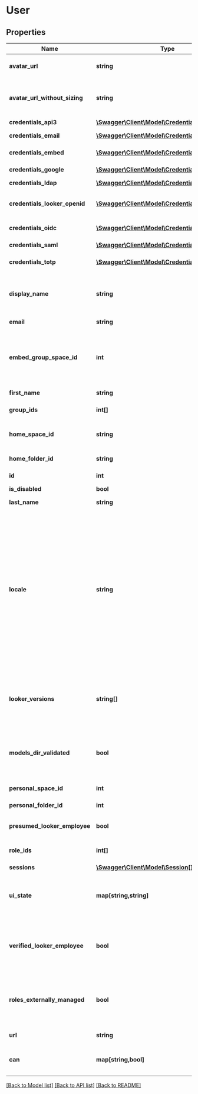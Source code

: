 # User

## Properties
Name | Type | Description | Notes
------------ | ------------- | ------------- | -------------
**avatar_url** | **string** | URL for the avatar image (may be generic) | [optional] 
**avatar_url_without_sizing** | **string** | URL for the avatar image (may be generic), does not specify size | [optional] 
**credentials_api3** | [**\Swagger\Client\Model\CredentialsApi3[]**](CredentialsApi3.md) | API 3 credentials | [optional] 
**credentials_email** | [**\Swagger\Client\Model\CredentialsEmail**](CredentialsEmail.md) | Email/Password login credentials | [optional] 
**credentials_embed** | [**\Swagger\Client\Model\CredentialsEmbed[]**](CredentialsEmbed.md) | Embed credentials | [optional] 
**credentials_google** | [**\Swagger\Client\Model\CredentialsGoogle**](CredentialsGoogle.md) | Google auth credentials | [optional] 
**credentials_ldap** | [**\Swagger\Client\Model\CredentialsLDAP**](CredentialsLDAP.md) | LDAP credentials | [optional] 
**credentials_looker_openid** | [**\Swagger\Client\Model\CredentialsLookerOpenid**](CredentialsLookerOpenid.md) | LookerOpenID credentials. Used for login by Looker Analysts | [optional] 
**credentials_oidc** | [**\Swagger\Client\Model\CredentialsOIDC**](CredentialsOIDC.md) | OpenID Connect auth credentials | [optional] 
**credentials_saml** | [**\Swagger\Client\Model\CredentialsSaml**](CredentialsSaml.md) | Saml auth credentials | [optional] 
**credentials_totp** | [**\Swagger\Client\Model\CredentialsTotp**](CredentialsTotp.md) | Two-factor credentials | [optional] 
**display_name** | **string** | Full name for display (available only if both first_name and last_name are set) | [optional] 
**email** | **string** | EMail address | [optional] 
**embed_group_space_id** | **int** | (Embed only) ID of user&#39;s group space based on the external_group_id optionally specified during embed user login | [optional] 
**first_name** | **string** | First name | [optional] 
**group_ids** | **int[]** | Array of ids of the groups for this user | [optional] 
**home_space_id** | **string** | ID string for user&#39;s home space | [optional] 
**home_folder_id** | **string** | ID string for user&#39;s home folder | [optional] 
**id** | **int** | Unique Id | [optional] 
**is_disabled** | **bool** | Account has been disabled | [optional] 
**last_name** | **string** | Last name | [optional] 
**locale** | **string** | User&#39;s preferred locale. User locale takes precedence over Looker&#39;s system-wide default locale. Locale determines language of display strings and date and numeric formatting in API responses. Locale string must be a 2 letter language code or a combination of language code and region code: &#39;en&#39; or &#39;en-US&#39;, for example. | [optional] 
**looker_versions** | **string[]** | Array of strings representing the Looker versions that this user has used (this only goes back as far as &#39;3.54.0&#39;) | [optional] 
**models_dir_validated** | **bool** | User&#39;s dev workspace has been checked for presence of applicable production projects | [optional] 
**personal_space_id** | **int** | ID of user&#39;s personal space | [optional] 
**personal_folder_id** | **int** | ID of user&#39;s personal folder | [optional] 
**presumed_looker_employee** | **bool** | User is identified as an employee of Looker | [optional] 
**role_ids** | **int[]** | Array of ids of the roles for this user | [optional] 
**sessions** | [**\Swagger\Client\Model\Session[]**](Session.md) | Active sessions | [optional] 
**ui_state** | **map[string,string]** | Per user dictionary of undocumented state information owned by the Looker UI. | [optional] 
**verified_looker_employee** | **bool** | User is identified as an employee of Looker who has been verified via Looker corporate authentication | [optional] 
**roles_externally_managed** | **bool** | User&#39;s roles are managed by an external directory like SAML or LDAP and can not be changed directly. | [optional] 
**url** | **string** | Link to get this item | [optional] 
**can** | **map[string,bool]** | Operations the current user is able to perform on this object | [optional] 

[[Back to Model list]](../README.md#documentation-for-models) [[Back to API list]](../README.md#documentation-for-api-endpoints) [[Back to README]](../README.md)



